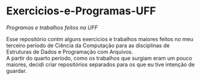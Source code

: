 # Exercicios-e-Programas-UFF
*Programas e trabalhos feitos na UFF*

Esse repositório contm alguns exercicios e trabalhos maiores feitos no meu terceiro período de Ciência 
da Computação para as disciplinas de Estruturas de Dados e Programação com Arquivos.  
A partir do quarto período, como os trabalhos que surgiam eram um pouco maiores, decidi criar repositórios separados
 para os que eu tive intenção de guardar.
